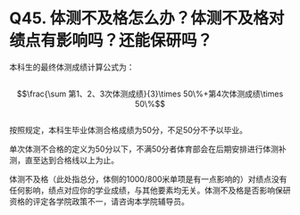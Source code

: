 

# Q45. 体测不及格怎么办？体测不及格对绩点有影响吗？还能保研吗？
本科生的最终体测成绩计算公式为：

<div style="overflow-x: auto">

$$\frac{\sum 第1、2、3次体测成绩}{3}\times 50\%+第4次体测成绩\times 50\%$$

</div>

按照规定，本科生毕业体测合格成绩为50分，不足50分不予以毕业。

单次体测不合格的定义为50分以下，不满50分者体育部会在后期安排进行体测补测，直至达到合格线以上为止。

体测不及格（此处指总分，体侧的1000/800米单项是有一点影响的）对绩点没有任何影响，绩点对应你的学业成绩，与其他要素均无关。体测不及格是否影响保研资格的评定各学院政策不一，请咨询本学院辅导员。
